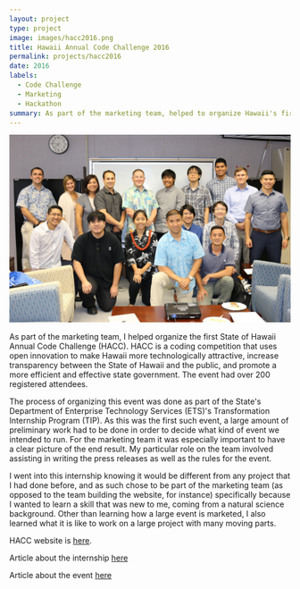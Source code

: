 ```yaml
---
layout: project
type: project
image: images/hacc2016.png
title: Hawaii Annual Code Challenge 2016
permalink: projects/hacc2016
date: 2016
labels:
  - Code Challenge
  - Marketing
  - Hackathon
summary: As part of the marketing team, helped to organize Hawaii's first annual code challenge (HACC).
---
```



![Tip group photo](https://github.com/alexcw234/alexcw234.github.io/blob/master/images/TIP.jpg?raw=true)


As part of the marketing team, I helped organize the first State of Hawaii Annual Code Challenge (HACC). HACC is a coding competition that uses open innovation to make Hawaii more technologically attractive, increase transparency between the State of Hawaii and the public, and promote a more efficient and effective state government. The event had over 200 registered attendees.

The process of organizing this event was done as part of the State's Department of Enterprise Technology Services (ETS)'s Transformation Internship Program (TIP). As this was the first such event, a large amount of preliminary work had to be done in order to decide what kind of event we intended to run. For the marketing team it was especially important to have a clear picture of the end result. My particular role on the team involved assisting in writing the press releases as well as the rules for the event.

I went into this internship knowing it would be different from any project that I had done before, and as such chose to be part of the marketing team (as opposed to the team building the website, for instance) specifically because I wanted to learn a skill that was new to me, coming from a natural science background. Other than learning how a large event is marketed, I also learned what it is like to work on a large project with many moving parts.

HACC website is [here](http://hacc.hawaii.gov/).

Article about the internship [here](http://ets.hawaii.gov/state-transformation-internship-program-wraps-up-summer-2016-session/)

Article about the event [here](http://ets.hawaii.gov/two-teams-share-top-honors-at-hawaii-annual-code-challenge/)
